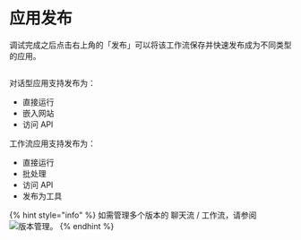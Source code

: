 # 应用发布

调试完成之后点击右上角的「发布」可以将该工作流保存并快速发布成为不同类型的应用。

<figure><img src="../../.gitbook/assets/output (4) (3).png" alt=""><figcaption></figcaption></figure>

对话型应用支持发布为：

* 直接运行
* 嵌入网站
* 访问 API

工作流应用支持发布为：

* 直接运行
* 批处理
* 访问 API
* 发布为工具

{% hint style="info" %}
如需管理多个版本的 聊天流 / 工作流，请参阅 ![版本管理](https://docs.dify.ai/zh-hans/guides/management/version-control)。
{% endhint %}